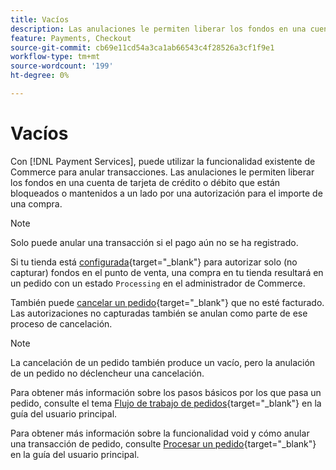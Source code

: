 ```yaml
---
title: Vacíos
description: Las anulaciones le permiten liberar los fondos en una cuenta de tarjeta de crédito o débito que están bloqueados o mantenidos a un lado por una autorización para el importe de una compra.
feature: Payments, Checkout
source-git-commit: cb69e11cd54a3ca1ab66543c4f28526a3cf1f9e1
workflow-type: tm+mt
source-wordcount: '199'
ht-degree: 0%

---
```


# Vacíos

Con [!DNL Payment Services], puede utilizar la funcionalidad existente de Commerce para anular transacciones. Las anulaciones le permiten liberar los fondos en una cuenta de tarjeta de crédito o débito que están bloqueados o mantenidos a un lado por una autorización para el importe de una compra.

>[!NOTE]
>
>Solo puede anular una transacción si el pago aún no se ha registrado.

Si tu tienda está [configurada](https://experienceleague.adobe.com/es/docs/commerce-admin/config/sales/payment-methods/payment-methods#payment-actions){target="_blank"} para autorizar solo (no capturar) fondos en el punto de venta, una compra en tu tienda resultará en un pedido con un estado `Processing` en el administrador de Commerce.

También puede [cancelar un pedido](https://experienceleague.adobe.com/es/docs/commerce-admin/stores-sales/point-of-purchase/assist/customer-account-create-order){target="_blank"} que no esté facturado. Las autorizaciones no capturadas también se anulan como parte de ese proceso de cancelación.

>[!NOTE]
>
>La cancelación de un pedido también produce un vacío, pero la anulación de un pedido no déclencheur una cancelación.

Para obtener más información sobre los pasos básicos por los que pasa un pedido, consulte el tema [Flujo de trabajo de pedidos](https://experienceleague.adobe.com/es/docs/commerce-admin/stores-sales/order-management/orders/order-processing){target="_blank"} en la guía del usuario principal.

Para obtener más información sobre la funcionalidad void y cómo anular una transacción de pedido, consulte [Procesar un pedido](https://experienceleague.adobe.com/es/docs/commerce-admin/stores-sales/order-management/orders/order-processing#process-an-order){target="_blank"} en la guía del usuario principal.
